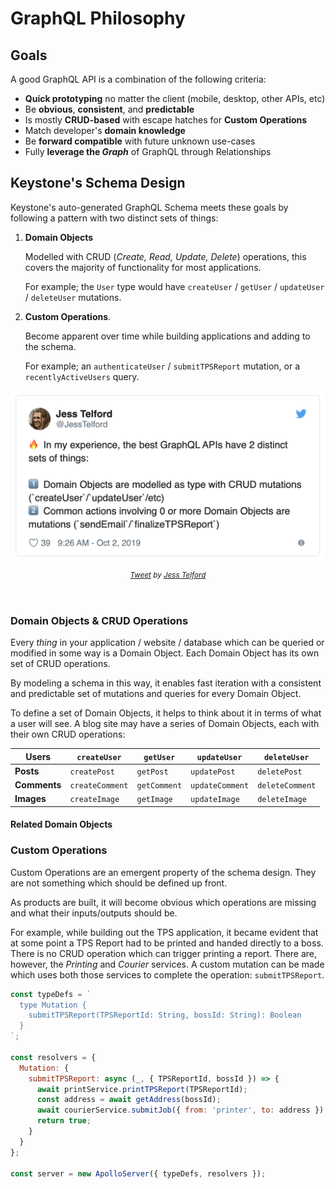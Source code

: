 <!--[meta]
section: quick-start
title: GraphQL Philosophy
order: 1
[meta]-->

# GraphQL Philosophy

## Goals

A good GraphQL API is a combination of the following criteria:

* **Quick prototyping** no matter the client (mobile, desktop, other APIs, etc)
* Be **obvious**, **consistent**, and **predictable**
* Is mostly **CRUD-based** with escape hatches for **Custom Operations**
* Match developer's **domain knowledge**
* Be **forward compatible** with future unknown use-cases
* Fully **leverage the _Graph_** of GraphQL through Relationships

## Keystone's Schema Design

Keystone's auto-generated GraphQL Schema meets these goals by following a pattern with two distinct sets of things:

1. **Domain Objects**

    Modelled with CRUD (_Create, Read, Update, Delete_) operations, this covers the majority of functionality for most applications.
    
    For example; the `User` type would have `createUser` / `getUser` / `updateUser` / `deleteUser` mutations.

1. **Custom Operations**.

    Become apparent over time while building applications and adding to the schema.

    For example; an `authenticateUser` / `submitTPSReport` mutation, or a `recentlyActiveUsers` query.

<p align="center">
  <a href="https://twitter.com/JessTelford/status/1179175687560630272">
    <img src="./img/tweet-graphql-2-things.png" alt="Tweet by Jess Telford: In my experience, the best GraphQL APIs have 2 distinct sets of things: 1. Domain Objects are modelled as type with CRUD mutations (`createUser`/`updateUser`/etc). 2. Common actions involving 0 or more Domain Objects are mutations (`sendEmail`/`finalizeTPSReport`)" width="500" />
  </a>
</p>

<sub align="center">

_[Tweet](https://twitter.com/JessTelford/status/1179175687560630272) by [Jess Telford](https://twitter.com/JessTelford)_

</sub>

<br />

### Domain Objects & CRUD Operations

Every _thing_ in your application / website / database which can be queried or modified in some way is a Domain Object. Each Domain Object has its own set of CRUD operations.

By modeling a schema in this way, it enables fast iteration with a consistent and predictable set of mutations and queries for every Domain Object.

To define a set of Domain Objects, it helps to think about it in terms of what a user will see. A blog site may have a series of Domain Objects, each with their own CRUD operations:

| **Users**    | `createUser`    | `getUser`    | `updateUser`    | `deleteUser`    |
|--------------|-----------------|--------------|-----------------|-----------------|
| **Posts**    | `createPost`    | `getPost`    | `updatePost`    | `deletePost`    |
| **Comments** | `createComment` | `getComment` | `updateComment` | `deleteComment` |
| **Images**   | `createImage`   | `getImage`   | `updateImage`   | `deleteImage`   |

#### Related Domain Objects

### Custom Operations

Custom Operations are an emergent property of the schema design. They are not something which should be defined up front.

As products are built, it will become obvious which operations are missing and what their inputs/outputs should be.

For example, while building out the TPS application, it became evident that at some point a TPS Report had to be printed and handed directly to a boss. There is no CRUD operation which can trigger printing a report. There are, however, the _Printing_ and _Courier_ services. A custom mutation can be made which uses both those services to complete the operation: `submitTPSReport`.

```javascript
const typeDefs = `
  type Mutation {
    submitTPSReport(TPSReportId: String, bossId: String): Boolean
  }
`;

const resolvers = {
  Mutation: {
    submitTPSReport: async (_, { TPSReportId, bossId }) => {
      await printService.printTPSReport(TPSReportId);
      const address = await getAddress(bossId);
      await courierService.submitJob({ from: 'printer', to: address });
      return true;
    }
  }
};

const server = new ApolloServer({ typeDefs, resolvers });
```
